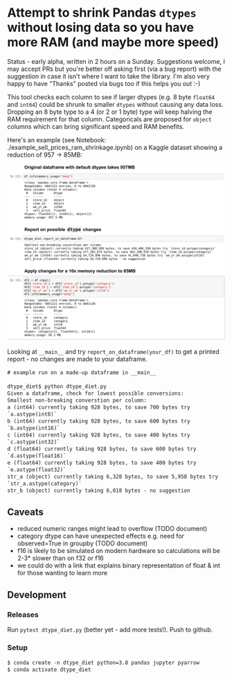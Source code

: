# Attempt to shrink Pandas `dtypes` without losing data so you have more RAM (and maybe more speed)

Status - early alpha, written in 2 hours on a Sunday. Suggestions welcome, I may accept PRs but you're better off asking first (via a bug report) with the suggestion in case it isn't where I want to take the library. I'm also very happy to have "Thanks" posted via bugs too if this helps you out :-)

This tool checks each column to see if larger dtypes (e.g. 8 byte `float64` and `int64`) could be shrunk to smaller `dtypes` without causing any data loss. 
Dropping an 8 byte type to a 4 (or 2 or 1 byte) type will keep halving the RAM requirement for that column.  Categoricals are proposed for `object` columns which can bring significant speed and RAM benefits.

Here's an example (see Notebook: ./example_sell_prices_ram_shrinkage.ipynb) on a Kaggle dataset showing a reduction of 957 -> 85MB:

![sell_prices after dtype_dtype](example_sell_prices.png)


Looking at `__main__` and try `report_on_dataframe(your_df)` to get a printed report - no changes are made to your dataframe.

```
# example run on a made-up dataframe in __main__

dtype_diet$ python dtype_diet.py 
Given a dataframe, check for lowest possible conversions:
Smallest non-breaking converstion per column:
a (int64) currently taking 928 bytes, to save 700 bytes try `a.astype(int8)`
b (int64) currently taking 928 bytes, to save 600 bytes try `b.astype(int16)`
c (int64) currently taking 928 bytes, to save 400 bytes try `c.astype(int32)`
d (float64) currently taking 928 bytes, to save 600 bytes try `d.astype(float16)`
e (float64) currently taking 928 bytes, to save 400 bytes try `e.astype(float32)`
str_a (object) currently taking 6,328 bytes, to save 5,958 bytes try `str_a.astype(category)`
str_b (object) currently taking 6,018 bytes - no suggestion
```

## Caveats

* reduced numeric ranges might lead to overflow (TODO document)
* category dtype can have unexpected effects e.g. need for observed=True in groupby (TODO document)
* f16 is likely to be simulated on modern hardware so calculations will be 2-3* slower than on f32 or f16
* we could do with a link that explains binary representation of float & int for those wanting to learn more

## Development 

### Releases

Run `pytest dtype_diet.py` (better yet - add more tests!). Push to github.

### Setup

```
$ conda create -n dtype_diet python=3.8 pandas jupyter pyarrow 
$ conda activate dtype_diet
```
